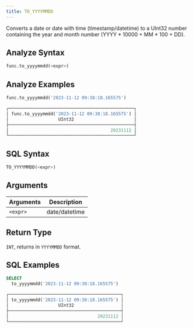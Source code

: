 ```yaml
---
title: TO_YYYYMMDD
---
```


Converts a date or date with time (timestamp/datetime) to a UInt32 number containing the year and month number (YYYY * 10000 + MM * 100 + DD).

## Analyze Syntax

```python
func.to_yyyymmdd(<expr>)
```

## Analyze Examples

```python
func.to_yyyymmdd('2023-11-12 09:38:18.165575')

┌────────────────────────────────────────────────┐
│ func.to_yyyymmdd('2023-11-12 09:38:18.165575') │
│                   UInt32                       │
├────────────────────────────────────────────────┤
│                                       20231112 │
└────────────────────────────────────────────────┘
```

## SQL Syntax

```sql
TO_YYYYMMDD(<expr>)
```

## Arguments

| Arguments | Description   |
|-----------|---------------|
| `<expr>`  | date/datetime |

## Return Type

`INT`, returns in `YYYYMMDD` format.

## SQL Examples

```sql
SELECT
  to_yyyymmdd('2023-11-12 09:38:18.165575')

┌───────────────────────────────────────────┐
│ to_yyyymmdd('2023-11-12 09:38:18.165575') │
│                   UInt32                  │
├───────────────────────────────────────────┤
│                                  20231112 │
└───────────────────────────────────────────┘
```

